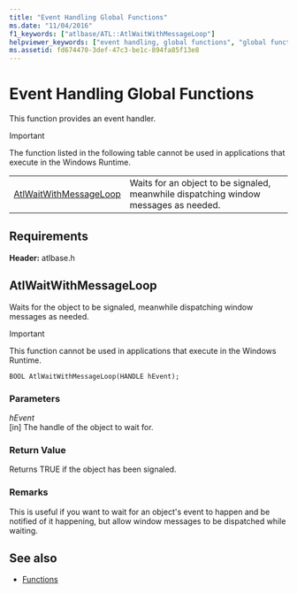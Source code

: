 ```yaml
---
title: "Event Handling Global Functions"
ms.date: "11/04/2016"
f1_keywords: ["atlbase/ATL::AtlWaitWithMessageLoop"]
helpviewer_keywords: ["event handling, global functions", "global functions, event handling"]
ms.assetid: fd674470-3def-47c3-be1c-894fa85f13e8
---
```

# Event Handling Global Functions

This function provides an event handler.

> [!IMPORTANT]
>  The function listed in the following table cannot be used in applications that execute in the Windows Runtime.

|||
|-|-|
|[AtlWaitWithMessageLoop](#atlwaitwithmessageloop)|Waits for an object to be signaled, meanwhile dispatching window messages as needed.|

## Requirements

**Header:** atlbase.h

##  <a name="atlwaitwithmessageloop"></a>  AtlWaitWithMessageLoop

Waits for the object to be signaled, meanwhile dispatching window messages as needed.

> [!IMPORTANT]
>  This function cannot be used in applications that execute in the Windows Runtime.

```
BOOL AtlWaitWithMessageLoop(HANDLE hEvent);
```

### Parameters

*hEvent*<br/>
[in] The handle of the object to wait for.

### Return Value

Returns TRUE if the object has been signaled.

### Remarks

This is useful if you want to wait for an object's event to happen and be notified of it happening, but allow window messages to be dispatched while waiting.

## See also

- [Functions](../../atl/reference/atl-functions.md)
